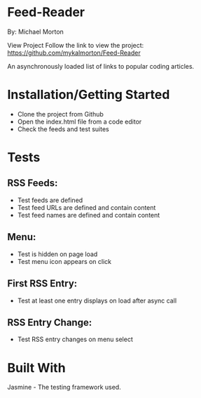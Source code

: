 # Feed-Reader

By: Michael Morton 

View Project
Follow the link to view the project: https://github.com/mykalmorton/Feed-Reader

An asynchronously loaded list of links to popular coding articles.

# Installation/Getting Started

- Clone the project from Github
- Open the index.html file from a code editor
- Check the feeds and test suites

# Tests

## RSS Feeds:

- Test feeds are defined
- Test feed URLs are defined and contain content
- Test feed names are defined and contain content

## Menu:

- Test is hidden on page load
- Test menu icon appears on click

## First RSS Entry:

- Test at least one entry displays on load after async call

## RSS Entry Change:

- Test RSS entry changes on menu select


# Built With

Jasmine - The testing framework used.
